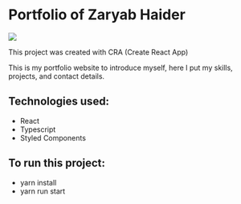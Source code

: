 # Portfolio of Zaryab Haider

<img src ="https://i.ibb.co/P9MJ1yp/zaryab-port.jpg" />
 
This project was created with CRA (Create React App)

This is my portfolio website to introduce myself, here I put my skills, projects, and contact details.

## Technologies used:
- React
- Typescript
- Styled Components
 
## To run this project:
- yarn install
- yarn run start
